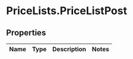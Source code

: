 # PriceLists.PriceListPost

## Properties
Name | Type | Description | Notes
------------ | ------------- | ------------- | -------------
